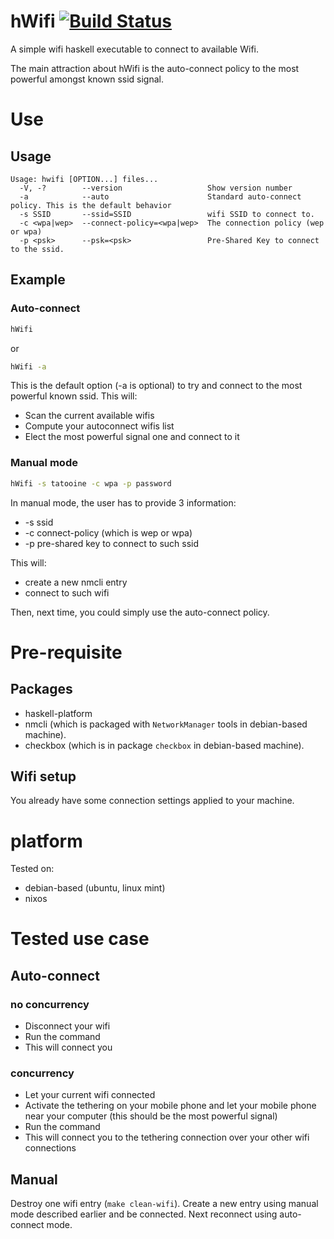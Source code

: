 hWifi [![Build Status](https://travis-ci.org/lambdatree/hWifi.png?branch=master)](https://travis-ci.org/lambdatree/hWifi)
=====================================================================================================================

A simple wifi haskell executable to connect to available Wifi.

The main attraction about hWifi is the auto-connect policy to the most powerful amongst known ssid signal.

# Use

## Usage

```text
Usage: hwifi [OPTION...] files...
  -V, -?        --version                   Show version number
  -a            --auto                      Standard auto-connect policy. This is the default behavior
  -s SSID       --ssid=SSID                 wifi SSID to connect to.
  -c <wpa|wep>  --connect-policy=<wpa|wep>  The connection policy (wep or wpa)
  -p <psk>      --psk=<psk>                 Pre-Shared Key to connect to the ssid.
```

## Example

### Auto-connect

```sh
hWifi
```
or
```sh
hWifi -a
```

This is the default option (-a is optional) to try and connect to the most powerful known ssid.
This will:
- Scan the current available wifis
- Compute your autoconnect wifis list
- Elect the most powerful signal one and connect to it

### Manual mode

```sh
hWifi -s tatooine -c wpa -p password
```

In manual mode, the user has to provide 3 information:
- -s ssid
- -c connect-policy (which is wep or wpa)
- -p pre-shared key to connect to such ssid

This will:
- create a new nmcli entry
- connect to such wifi

Then, next time, you could simply use the auto-connect policy.

# Pre-requisite

## Packages

- haskell-platform
- nmcli (which is packaged with `NetworkManager` tools in debian-based machine).
- checkbox (which is in package `checkbox` in debian-based machine).

## Wifi setup

You already have some connection settings applied to your machine.

# platform

Tested on:
- debian-based (ubuntu, linux mint)
- nixos

# Tested use case

## Auto-connect

### no concurrency

- Disconnect your wifi
- Run the command
- This will connect you

### concurrency

- Let your current wifi connected
- Activate the tethering on your mobile phone and let your mobile phone near your computer (this should be the most powerful signal)
- Run the command
- This will connect you to the tethering connection over your other wifi connections

## Manual

Destroy one wifi entry (`make clean-wifi`).
Create a new entry using manual mode described earlier and be connected.
Next reconnect using auto-connect mode.
